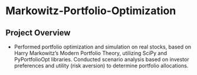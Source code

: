 # Markowitz-Portfolio-Optimization
## Project Overview
* Performed portfolio optimization and simulation on real stocks, based on Harry Markowitz’s Modern Portfolio
Theory, utilizing SciPy and PyPortfolioOpt libraries.
Conducted scenario analysis based on investor preferences and utility (risk aversion) to determine portfolio
allocations.
